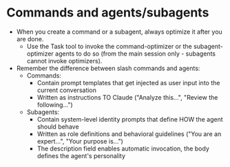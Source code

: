 # Commands and agents/subagents

- When you create a command or a subagent, always optimize it after you are done. 
  - Use the Task tool to invoke the command-optimizer or the subagent-optimizer agents to do so (from the main session only - subagents cannot invoke optimizers).
- Remember the difference between slash commands and agents:
  - Commands:
    - Contain prompt templates that get injected as user input into the current conversation
    - Written as instructions TO Claude ("Analyze this...", "Review the following...")
  - Subagents:
    - Contain system-level identity prompts that define HOW the agent should behave
    - Written as role definitions and behavioral guidelines ("You are an expert...", "Your purpose is...")
    - The description field enables automatic invocation, the body defines the agent's personality

